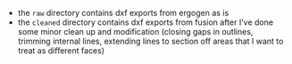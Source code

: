 - the `raw` directory contains dxf exports from ergogen as is
- the `cleaned` directory contains dxf exports from fusion after I've done some minor clean up and modification (closing gaps in outlines, trimming internal lines, extending lines to section off areas that I want to treat as different faces)
